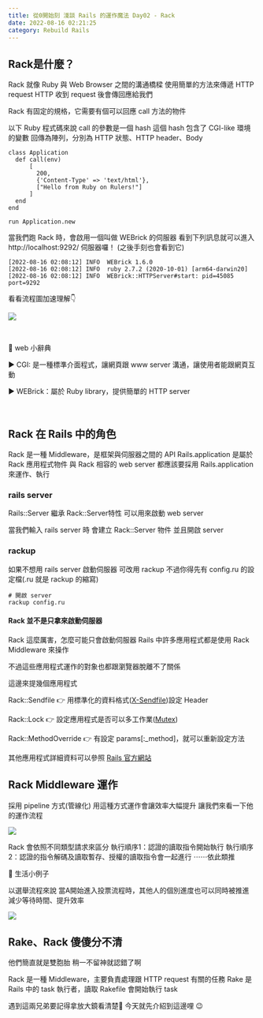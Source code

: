 ```yaml
---
title: 從0開始刻 淺談 Rails 的運作魔法 Day02 - Rack
date: 2022-08-16 02:21:25
category: Rebuild Rails
---
```

## Rack是什麼？

Rack 就像 Ruby 與 Web Browser 之間的溝通橋樑
使用簡單的方法來傳遞 HTTP request
HTTP 收到 request 後會傳回應給我們

Rack 有固定的規格，它需要有個可以回應 call 方法的物件

以下 Ruby 程式碼來說
call 的參數是一個 hash
這個 hash 包含了 CGI-like 環境的變數
回傳為陣列，分別為 HTTP 狀態、HTTP header、Body

```ruby=
class Application
  def call(env)
      [
        200, 
        {'Content-Type' => 'text/html'},
        ["Hello from Ruby on Rulers!"]
      ]
  end
end

run Application.new
```

當我們跑 Rack 時，會啟用一個叫做 WEBrick 的伺服器
看到下列訊息就可以進入 http://localhost:9292/ 伺服器囉！
(之後手刻也會看到它)

```shell=
[2022-08-16 02:08:12] INFO  WEBrick 1.6.0
[2022-08-16 02:08:12] INFO  ruby 2.7.2 (2020-10-01) [arm64-darwin20]
[2022-08-16 02:08:12] INFO  WEBrick::HTTPServer#start: pid=45085 port=9292
```

看看流程圖加速理解👇

![](https://i.imgur.com/ZyYTeDl.jpg)

</br>

📃 web 小辭典

▶  CGI: 是一種標準介面程式，讓網頁跟 www server 溝通，讓使用者能跟網頁互動

▶  WEBrick：屬於 Ruby library，提供簡單的 HTTP server


</br>


## Rack 在 Rails 中的角色

Rack 是一種 Middleware，是框架與伺服器之間的 API
Rails.application 是屬於 Rack 應用程式物件
與 Rack 相容的 web server 都應該要採用 Rails.application 來運作、執行

### rails server

Rails::Server 繼承 Rack::Server特性
可以用來啟動 web server

當我們輸入 rails server 時
會建立 Rack::Server 物件
並且開啟 server

### rackup

如果不想用 rails server 啟動伺服器
可改用 rackup
不過你得先有 config.ru 的設定檔(.ru 就是 rackup 的縮寫)

```shell=
# 開啟 server
rackup config.ru 
```

#### Rack 並不是只拿來啟動伺服器

Rack 這麼厲害，怎麼可能只會啟動伺服器
Rails 中許多應用程式都是使用 Rack Middleware 來操作

不過這些應用程式運作的對象也都跟瀏覽器脫離不了關係

這邊來提幾個應用程式

Rack::Sendfile 👉 用標準化的資料格式([X-Sendfile](https://www.nginx.com/resources/wiki/start/topics/examples/xsendfile/))設定 Header

Rack::Lock 👉 設定應用程式是否可以多工作業([Mutex](https://zh.wikipedia.org/zh-tw/%E4%BA%92%E6%96%A5%E9%94%81))

Rack::MethodOverride 👉 有設定 params[:_method]，就可以重新設定方法

其他應用程式詳細資料可以參照 [Rails 官方網站](https://guides.rubyonrails.org/rails_on_rack.html)



## Rack Middleware 運作

採用 pipeline 方式(管線化)
用這種方式運作會讓效率大幅提升
讓我們來看一下他的運作流程

![](https://i.imgur.com/LbGVuOM.jpg)


Rack 會依照不同類型請求來區分
執行順序1：認證的讀取指令開始執行
執行順序2：認證的指令解碼及讀取暫存、授權的讀取指令會一起進行
⋯⋯依此類推


📌 生活小例子

以選舉流程來說
當A開始進入投票流程時，其他人的個別進度也可以同時被推進
減少等待時間、提升效率


![](https://i.imgur.com/2NCyqsQ.jpg)



## Rake、Rack 傻傻分不清

他們簡直就是雙胞胎
稍一不留神就認錯了啊

Rack 是一種 Middleware，主要負責處理跟 HTTP request 有關的任務
Rake 是 Rails 中的 task 執行者，讀取 Rakefile 會開始執行 task

遇到這兩兄弟要記得拿放大鏡看清楚🧐
今天就先介紹到這邊哩 😉